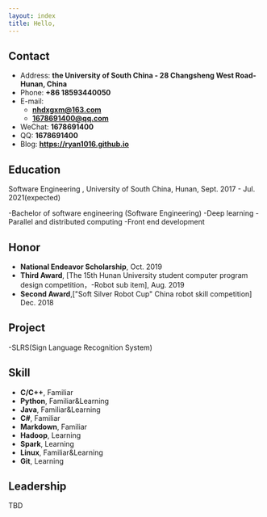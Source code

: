 ```yaml
---
layout: index
title: Hello,
---
```

## Contact

- Address: **the University of South China - 28 Changsheng West Road- Hunan, China**
- Phone: **+86 18593440050**
- E-mail:
  - **nhdxgxm@163.com**
  - **1678691400@qq.com**
- WeChat: **1678691400**
- QQ: **1678691400**
- Blog: **<https://ryan1016.github.io>**

## Education

 Software Engineering , University of South China, Hunan, Sept. 2017 - Jul. 2021(expected)



-Bachelor of software engineering (Software Engineering)
-Deep learning
-Parallel and distributed computing
-Front end development


## Honor

- **National Endeavor Scholarship**, Oct. 2019
- **Third Award**, [The 15th Hunan University student computer program design competition，-Robot sub item], Aug. 2019
- **Second Award**,["Soft Silver Robot Cup" China robot skill competition] Dec. 2018

## Project

-SLRS(Sign Language Recognition System)

## Skill

- **C/C++**, Familiar
- **Python**, Familiar&Learning
- **Java**, Familiar&Learning
- **C#**, Familiar
- **Markdown**, Familiar
- **Hadoop**, Learning
- **Spark**, Learning
- **Linux**, Familiar&Learning
- **Git**, Learning

## Leadership

TBD
